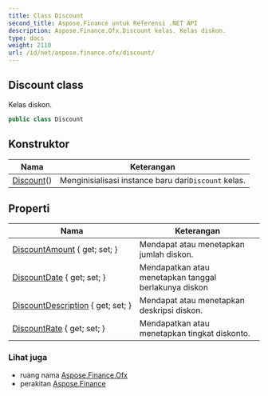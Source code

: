 ```yaml
---
title: Class Discount
second_title: Aspose.Finance untuk Referensi .NET API
description: Aspose.Finance.Ofx.Discount kelas. Kelas diskon.
type: docs
weight: 2110
url: /id/net/aspose.finance.ofx/discount/
---
```

## Discount class

Kelas diskon.

```csharp
public class Discount
```

## Konstruktor

| Nama | Keterangan |
| --- | --- |
| [Discount](discount/)() | Menginisialisasi instance baru dari`Discount` kelas. |

## Properti

| Nama | Keterangan |
| --- | --- |
| [DiscountAmount](../../aspose.finance.ofx/discount/discountamount/) { get; set; } | Mendapat atau menetapkan jumlah diskon. |
| [DiscountDate](../../aspose.finance.ofx/discount/discountdate/) { get; set; } | Mendapatkan atau menetapkan tanggal berlakunya diskon |
| [DiscountDescription](../../aspose.finance.ofx/discount/discountdescription/) { get; set; } | Mendapat atau menetapkan deskripsi diskon. |
| [DiscountRate](../../aspose.finance.ofx/discount/discountrate/) { get; set; } | Mendapatkan atau menetapkan tingkat diskonto. |

### Lihat juga

* ruang nama [Aspose.Finance.Ofx](../../aspose.finance.ofx/)
* perakitan [Aspose.Finance](../../)


